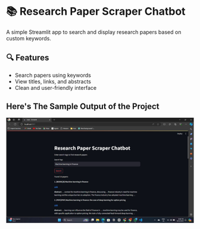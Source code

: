 # 📚 Research Paper Scraper Chatbot

A simple Streamlit app to search and display research papers based on custom keywords.

## 🔍 Features
- Search papers using keywords
- View titles, links, and abstracts
- Clean and user-friendly interface

## Here's The Sample Output of the Project
![image alt](https://github.com/Sakthishri16/Research-Paper-Finder/blob/6d989851add182ece7695a2b0b47dbfde9dff009/Sample%20output.jpg)
